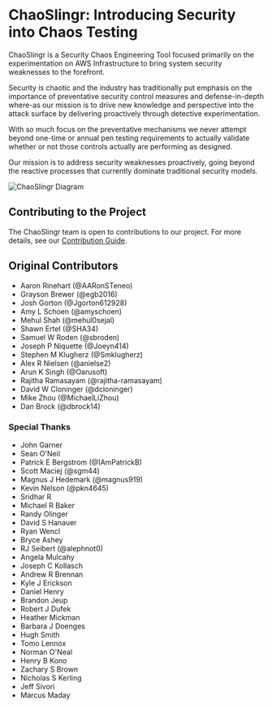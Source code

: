 # ChaoSlingr: Introducing Security into Chaos Testing

ChaoSlingr is a Security Chaos Engineering Tool focused primarily on the experimentation on AWS Infrastructure to bring system security weaknesses to the forefront.

Security is chaotic and the industry has traditionally put emphasis on the importance of preventative security control measures and defense-in-depth where-as our mission is to drive new knowledge and perspective into the attack surface by delivering proactively through detective experimentation.

With so much focus on the preventative mechanisms we never attempt beyond one-time or annual pen testing requirements to actually validate whether or not those controls actually are performing as designed.

Our mission is to address security weaknesses proactively, going beyond the reactive processes that currently dominate traditional security models.

![ChaoSlingr Diagram](./docs/ChaoSlingr_designAndArchitecture.jpg?raw=true "ChaoSlingr Diagram")

## Contributing to the Project

The ChaoSlingr team is open to contributions to our project.  For more details, see our [Contribution Guide](CONTRIBUTING.md).

## Original Contributors

* Aaron Rinehart (@AARonSTeneo)
* Grayson Brewer (@egb2016)
* Josh Gorton (@Jgorton612928)
* Amy L Schoen (@amyschoen)
* Mehul Shah (@mehul0sejal)
* Shawn Ertel (@SHA34)
* Samuel W Roden (@sbroden)
* Joseph P Niquette (@Joeyn414)
* Stephen M Klugherz (@Smklugherz)
* Alex R Nielsen (@anielse2)
* Arun K Singh (@Oarusoft)
* Rajitha Ramasayam (@rajitha-ramasayam)
* David W Cloninger (@dcloninger)
* Mike Zhou (@MichaelLiZhou)
* Dan Brock (@dbrock14)

### Special Thanks

* John Garner
* Sean O'Neil
* Patrick E Bergstrom (@IAmPatrickB)
* Scott Maciej (@sgm44)
* Magnus J Hedemark (@magnus919)
* Kevin Nelson (@pkn4645)
* Sridhar R
* Michael R Baker
* Randy Olinger
* David S Hanauer
* Ryan Wencl
* Bryce Ashey
* RJ Seibert (@alephnot0)
* Angela Mulcahy
* Joseph C Kollasch
* Andrew R Brennan
* Kyle J Erickson
* Daniel Henry
* Brandon Jeup
* Robert J Dufek
* Heather Mickman
* Barbara J Doenges
* Hugh Smith
* Tomo Lennox
* Norman O'Neal
* Henry B Kono
* Zachary S Brown
* Nicholas S Kerling
* Jeff Sivori
* Marcus Maday
